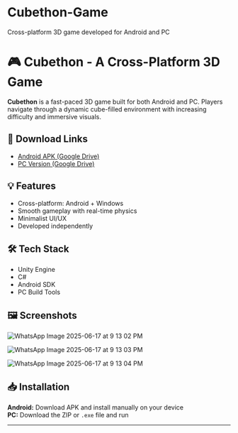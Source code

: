 # Cubethon-Game
Cross-platform 3D game developed for Android and PC
# 🎮 Cubethon - A Cross-Platform 3D Game

**Cubethon** is a fast-paced 3D game built for both Android and PC. Players navigate through a dynamic cube-filled environment with increasing difficulty and immersive visuals.

## 🔗 Download Links
- [Android APK (Google Drive)](https://drive.google.com/drive/folders/1snvx46C7BgwyoNt_2cEBuWu3Zs8EOZu4)
- [PC Version (Google Drive)](https://drive.google.com/drive/folders/1Ashf32-cYh-xVsqA0kefT7M-lCmy7dZS)

## 💡 Features
- Cross-platform: Android + Windows
- Smooth gameplay with real-time physics
- Minimalist UI/UX
- Developed independently

## 🛠️ Tech Stack
- Unity Engine
- C#
- Android SDK
- PC Build Tools

## 🖼️ Screenshots

![WhatsApp Image 2025-06-17 at 9 13 02 PM](https://github.com/user-attachments/assets/2c76ff80-ce6a-4e23-b429-3a110da5ca39)

![WhatsApp Image 2025-06-17 at 9 13 03 PM](https://github.com/user-attachments/assets/097990e2-6503-416d-a0b2-e44e3961c452)

![WhatsApp Image 2025-06-17 at 9 13 04 PM](https://github.com/user-attachments/assets/27c9745e-660c-4465-a25e-f07cef0be8d1)



## 📥 Installation
**Android:** Download APK and install manually on your device  
**PC:** Download the ZIP or `.exe` file and run

---
